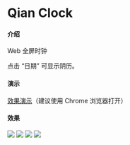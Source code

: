 # Qian Clock

#### 介绍
Web 全屏时钟

点击 “日期” 可显示阴历。

#### 演示
[效果演示](https://demo.qianchia.com/web/clock/)（建议使用 Chrome 浏览器打开）

#### 效果

![][icon1]
![][icon2]
![][icon3]
![][icon4]







[icon1]: assets/clock1.png
[icon2]: assets/clock2.png
[icon3]: assets/clock3.png
[icon4]: assets/clock4.png
